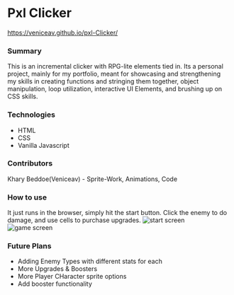 # Pxl Clicker

https://veniceav.github.io/pxl-Clicker/

### Summary
This is an incremental clicker with RPG-lite elements tied in. Its a personal project, mainly for my portfolio, meant for showcasing and strengthening my skills in creating functions and stringing them together, object manipulation, loop utilization, interactive UI Elements, and brushing up on CSS skills.

### Technologies
* HTML
* CSS
* Vanilla Javascript

### Contributors
Khary Beddoe(Veniceav) - Sprite-Work, Animations, Code

### How to use
It just runs in the browser, simply hit the start button. Click the enemy to do damage, and use cells to purchase upgrades.
![start screen](https://user-images.githubusercontent.com/89004487/154529855-2fee564c-da19-4315-8c27-6af6ba3a2f6c.png)
![game screen](https://user-images.githubusercontent.com/89004487/154529923-3f0d7373-175a-4feb-9538-da819d6505c8.png)

### Future Plans
* Adding Enemy Types with different stats for each
* More Upgrades & Boosters
* More Player CHaracter sprite options
* Add booster functionality
